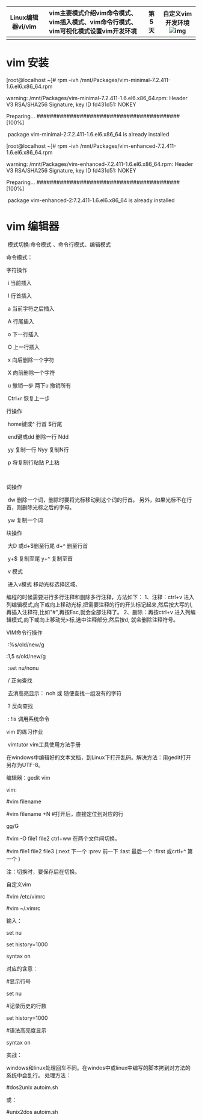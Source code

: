 | Linux编辑器vi/vim | vim主要模式介绍vim命令模式、vim插入模式、vim命令行模式、vim可视化模式设置vim开发环境 | 第5天 | 自定义vim开发环境![img](file:///C:\Users\ADMINI~1\AppData\Local\Temp\ksohtml15300\wps1.jpg) |
| ----------------- | ------------------------------------------------------------ | ----- | ------------------------------------------------------------ |
|                   |                                                              |       |                                                              |

# vim 安装

[root@localhost ~]# rpm -ivh /mnt/Packages/vim-minimal-7.2.411-1.6.el6.x86_64.rpm 

warning: /mnt/Packages/vim-minimal-7.2.411-1.6.el6.x86_64.rpm: Header V3 RSA/SHA256 Signature, key ID fd431d51: NOKEY

Preparing...         ########################################### [100%]

​    package vim-minimal-2:7.2.411-1.6.el6.x86_64 is already installed

[root@localhost ~]# rpm -ivh /mnt/Packages/vim-enhanced-7.2.411-1.6.el6.x86_64.rpm 

warning: /mnt/Packages/vim-enhanced-7.2.411-1.6.el6.x86_64.rpm: Header V3 RSA/SHA256 Signature, key ID fd431d51: NOKEY

Preparing...         ########################################### [100%]

​    package vim-enhanced-2:7.2.411-1.6.el6.x86_64 is already installed

# vim 编辑器

​	模式切换:命令模式 、命令行模式、编辑模式

命令模式：

   字符操作

​	i 当前插入

​	I 行首插入

​	a 当前字符之后插入

​	A 行尾插入

​	o 下一行插入

​	O 上一行插入

​	x 向后删除一个字符

​	X 向前删除一个字符

​	u 撤销一步  两下u 撤销所有

​	Ctrl+r 恢复上一步

 

   行操作

​	home键或^ 行首 $行尾

​	end键或dd 删除一行 Ndd

​	yy 复制一行 Nyy 复制N行

​	p  将复制行粘贴 P上粘

​	

   词操作

​	dw 删除一个词，删除时要将光标移动到这个词的行首。 另外，如果光标不在行首，则删除光标之后的字母。

​	yw 复制一个词

 

   块操作

​	大D 或d+$删至行尾 d+^ 删至行首

​	y+$ 复制至尾 y+^ 复制至首

 

​	v 模式

​		进入v模式 移动光标选择区域、

编程的时候需要进行多行注释和删除多行注释，方法如下：
 1、注释：ctrl+v 进入列编辑模式,向下或向上移动光标,把需要注释的行的开头标记起来,然后按大写的I,再插入注释符,比如"#",再按Esc,就会全部注释了。
2、删除：再按ctrl+v 进入列编辑模式,向下或向上移动光>标,选中注释部分,然后按d, 就会删除注释符号。

 

 

   VIM命令行操作

​	:%s/old/new/g

:1,5 s/old/new/g

 

​	:set nu/nonu

​	/ 正向查找

​	去消高亮显示：  noh  或 随便查找一组没有的字符

​	? 反向查找

​	: !ls 调用系统命令

 

vim 的练习作业

​	vimtutor  vim工具使用方法手册

​	在windows中编辑好的文本文档，到Linux下打开乱码。解决方法：用gedit打开 另存为UTF-8。

 

 

编辑器：gedit  vim

vim:

\#vim filename

\#vim filename +N   #打开后，直接定位到对应的行

 

gg/G

\#vim -O file1 file2  ctrl+ww 在两个文件间切换。

\#vim file1 file2 file3 (:next 下一个 :prev 前一下 :last 最后一个 :first 或crtl+^ 第一个 ) 

注：切换时，要保存后在切换。

 

自定义vim

\#vim /etc/vimrc   

\#vim ~/.vimrc

输入：

set nu

set history=1000

syntax on

 

对应的含意：

\#显示行号

set nu

\#记录历史的行数

set history=1000

\#语法高亮度显示

syntax on

实战：

windows和linux处理回车不同。在windos中或linux中编写的脚本拷到对方法的系统中会乱行。 处理方法：

\#dos2unix autoim.sh

或：

\#unix2dos autoim.sh

 